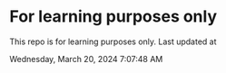 # For learning purposes only
This repo is for learning purposes only.
Last updated at

Wednesday, March 20, 2024 7:07:48 AM

